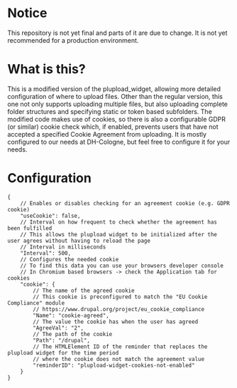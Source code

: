 # Notice

This repository is not yet final and parts of it are due to change.
It is not yet recommended for a production environment.

# What is this?

This is a modified version of the plupload_widget, allowing more detailed configuration of where to upload files.
Other than the regular version, this one not only supports uploading multiple files, but also uploading complete folder structures and specifying static or token based subfolders.
The modified code makes use of cookies, so there is also a configurable GDPR (or similar) cookie check which, if enabled, prevents users that have not accepted a specified Cookie Agreement from uploading.
It is mostly configured to our needs at DH-Cologne, but feel free to configure it for your needs.

# Configuration
```
{
	// Enables or disables checking for an agreement cookie (e.g. GDPR cookie)
	"useCookie": false,
	// Interval on how frequent to check whether the agreement has been fulfilled
	// This allows the plupload widget to be initialized after the user agrees without having to reload the page
	// Interval in milliseconds
	"Interval": 500,
	// Configures the needed cookie
	// To find this data you can use your browsers developer console
	// In Chromium based browsers -> check the Application tab for cookies
	"cookie": {
		// The name of the agreed cookie
		// This cookie is preconfigured to match the "EU Cookie Compliance" module
		// https://www.drupal.org/project/eu_cookie_compliance
		"Name": "cookie-agreed",
		// The value the cookie has when the user has agreed
		"AgreeVal": "2",
		// The path of the cookie
		"Path": "/drupal",
		// The HTMLElement ID of the reminder that replaces the plupload widget for the time period
		// where the cookie does not match the agreement value
		"reminderID": "plupload-widget-cookies-not-enabled"
	}
}
```
